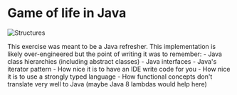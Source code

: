 Game of life in Java
====================

![Structures](https://raw.github.com/uberj/automata2d.java/master/example.gif)

This exercise was meant to be a Java refresher. This implementation is likely over-engineered but the point of writing it was to remember:
    - Java class hierarchies (including abstract classes)
    - Java interfaces
    - Java's iterator pattern
    - How nice it is to have an IDE write code for you
    - How nice it is to use a strongly typed language
    - How functional concepts don't translate very well to Java (maybe Java 8 lambdas would help here)
